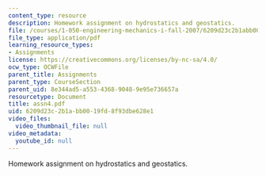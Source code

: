 ```yaml
---
content_type: resource
description: Homework assignment on hydrostatics and geostatics.
file: /courses/1-050-engineering-mechanics-i-fall-2007/6209d23c2b1abb0019fd8f93dbe628e1_assn4.pdf
file_type: application/pdf
learning_resource_types:
- Assignments
license: https://creativecommons.org/licenses/by-nc-sa/4.0/
ocw_type: OCWFile
parent_title: Assignments
parent_type: CourseSection
parent_uid: 8e344ad5-a553-4368-9048-9e95e736657a
resourcetype: Document
title: assn4.pdf
uid: 6209d23c-2b1a-bb00-19fd-8f93dbe628e1
video_files:
  video_thumbnail_file: null
video_metadata:
  youtube_id: null
---
```

Homework assignment on hydrostatics and geostatics.